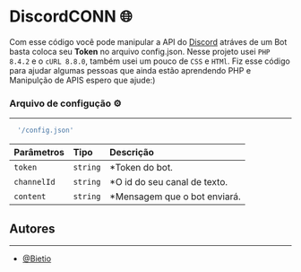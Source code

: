 # **DiscordCONN** 🌐

Com esse código você pode manipular a API do [Discord](https://discord.com/developers/docs/reference) atráves de um Bot basta coloca seu **Token** no arquivo config.json. Nesse projeto usei `PHP 8.4.2` e o `cURL 8.8.0`, também usei um pouco de `CSS` e `HTMl`. Fiz esse código para ajudar algumas pessoas que ainda estão aprendendo PHP e Manipulção de APIS espero que ajude:)



### **Arquivo de configução** ⚙️

----
```php
  '/config.json'
```


| Parâmetros   | Tipo       | Descrição                           |
| :---------- | :--------- | :---------------------------------- |
| `token` | `string` | *Token do bot. |
| `channelId` | `string` | *O id do seu canal de texto. |
| `content` | `string` | *Mensagem que o bot enviará. |


 ## Autores
---
- [@Bietio](https://www.github.com/Bietio)